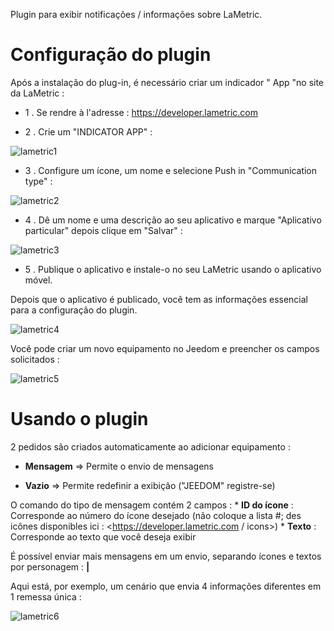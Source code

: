 Plugin para exibir notificações / informações sobre
LaMetric.

Configuração do plugin 
=======================

Após a instalação do plug-in, é necessário criar um indicador "
App "no site da LaMetric :

-   1 \. Se rendre à l'adresse : <https://developer.lametric.com>

-   2 \. Crie um "INDICATOR APP" :

![lametric1](../images/lametric1.png)

-   3 \. Configure um ícone, um nome e selecione Push in "Communication
    type" :

![lametric2](../images/lametric2.png)

-   4 \. Dê um nome e uma descrição ao seu aplicativo e marque "Aplicativo particular"
    depois clique em "Salvar" :

![lametric3](../images/lametric3.png)

-   5 \. Publique o aplicativo e instale-o no seu LaMetric usando
    o aplicativo móvel.

Depois que o aplicativo é publicado, você tem as informações
essencial para a configuração do plugin.

![lametric4](../images/lametric4.png)

Você pode criar um novo equipamento no Jeedom e preencher
os campos solicitados :

![lametric5](../images/lametric5.png)

Usando o plugin 
=====================

2 pedidos são criados automaticamente ao adicionar equipamento
:

-   **Mensagem** ⇒ Permite o envio de mensagens

-   **Vazio** ⇒ Permite redefinir a exibição ("JEEDOM"
    registre-se)

O comando do tipo de mensagem contém 2 campos : \* **ID do ícone** :
Corresponde ao número do ícone desejado (não coloque a lista \#;
des icônes disponibles ici : <https://developer.lametric.com / icons>) \*
**Texto** : Corresponde ao texto que você deseja exibir

É possível enviar mais mensagens em um envio, separando
ícones e textos por personagem : **|**

Aqui está, por exemplo, um cenário que envia 4 informações diferentes em 1
remessa única :

![lametric6](../images/lametric6.png)

